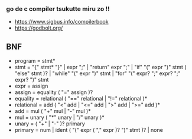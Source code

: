### go de c compiler tsukutte miru zo !!
* https://www.sigbus.info/compilerbook
* https://godbolt.org/

## BNF
* program = stmt*
* stmt = "{" stmt* "}" | expr ";" | "return" expr ";" | "if" "(" expr ")" stmt ( "else" stmt )? | "while" "(" expr ")" stmt | "for" "(" expr? ";" expr? ";" expr? ")" stmt
* expr = assign
* assign = equality ( "=" assign )?
* equality = relational ( "==" relational | "!=" relational )*
* relational = add ( "<" add | "<=" add | ">" add | ">=" add )*
* add = mul ( "+" mul | "-" mul )*
* mul = unary ( "\*" unary | "/" unary )*
* unary = ( "+" | "-" )? primary
* primary = num | ident ( "(" expr ( "," expr )? ")" stmt )? | none